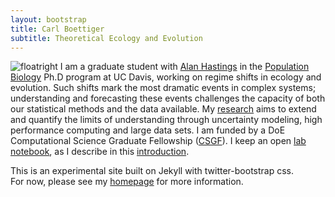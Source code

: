 ```yaml
---
layout: bootstrap
title: Carl Boettiger 
subtitle: Theoretical Ecology and Evolution 
---
```

![floatright](http://www.carlboettiger.info/wp-content/uploads/2010/09/carlboettiger1.jpg)
I am a graduate student with [Alan Hastings](http://two.ucdavis.edu/%7Eme "Alan Hastings") in the
[Population Biology](http://www-eve.ucdavis.edu/eve/pbg/) Ph.D program
at UC Davis, working on regime shifts in ecology and evolution. Such
shifts mark the most dramatic events in complex systems; understanding
and forecasting these events challenges the capacity of both our
statistical methods and the data available. My
[research](http://www.carlboettiger.info/research) aims to extend and
quantify the limits of understanding through uncertainty modeling, high
performance computing and large data sets. I am funded by a DoE
Computational Science Graduate Fellowship
([CSGF](https://www.krellinst.org/csgf/community/fellows/profile?n=boettiger)).
I keep an open [lab
notebook](http://www.carlboettiger.info/research/lab-notebook), as I
describe in this
[introduction](http://www.carlboettiger.info/archives/211).


This is an experimental site built on Jekyll with twitter-bootstrap css.  
For now, please see my [homepage](http://carlboettiger.info)
for more information. 


